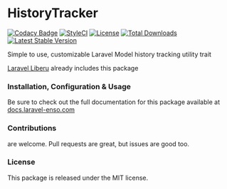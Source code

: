 # HistoryTracker
[![Codacy Badge](https://app.codacy.com/project/badge/Grade/dfac1c26901d4e8da17d0bb089509577)](https://www.codacy.com/gh/laravel-enso/history-tracker?utm_source=github.com&amp;utm_medium=referral&amp;utm_content=laravel-enso/history-tracker&amp;utm_campaign=Badge_Grade)
[![StyleCI](https://github.styleci.io/repos/85500161/shield?branch=master)](https://github.styleci.io/repos/85500161)
[![License](https://poser.pugx.org/laravel-enso/history-tracker/license)](https://packagist.org/packages/laravel-enso/history-tracker)
[![Total Downloads](https://poser.pugx.org/laravel-enso/history-tracker/downloads)](https://packagist.org/packages/laravel-enso/history-tracker)
[![Latest Stable Version](https://poser.pugx.org/laravel-enso/history-tracker/version)](https://packagist.org/packages/laravel-enso/history-tracker)

Simple to use, customizable Laravel Model history tracking utility trait

[Laravel Liberu](https://github.com/laravel-enso/Liberu) already includes this package

### Installation, Configuration & Usage

Be sure to check out the full documentation for this package available at [docs.laravel-enso.com](https://docs.laravel-enso.com/backend/history-tracker.html)

### Contributions

are welcome. Pull requests are great, but issues are good too.

### License

This package is released under the MIT license.
